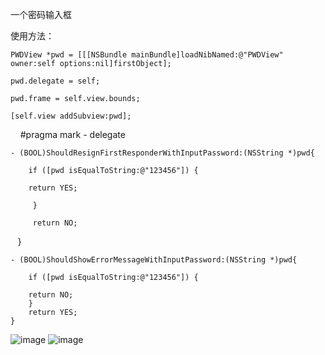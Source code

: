 一个密码输入框

使用方法：
    
    PWDView *pwd = [[[NSBundle mainBundle]loadNibNamed:@"PWDView" owner:self options:nil]firstObject];
    
    pwd.delegate = self;
    
    pwd.frame = self.view.bounds;
    
    [self.view addSubview:pwd];
    
    #pragma mark - delegate

    - (BOOL)ShouldResignFirstResponderWithInputPassword:(NSString *)pwd{

        if ([pwd isEqualToString:@"123456"]) {

        return YES;

         }
    
         return NO;
    }

    - (BOOL)ShouldShowErrorMessageWithInputPassword:(NSString *)pwd{

        if ([pwd isEqualToString:@"123456"]) {
    
        return NO;
        }
        return YES;
    }

![image](https://github.com/likangios/PasswordInputDemo/blob/master/PasswordInputDemo/IMG_0119.PNG)
![image](https://github.com/likangios/PasswordInputDemo/blob/master/PasswordInputDemo/IMG_0120.PNG)



